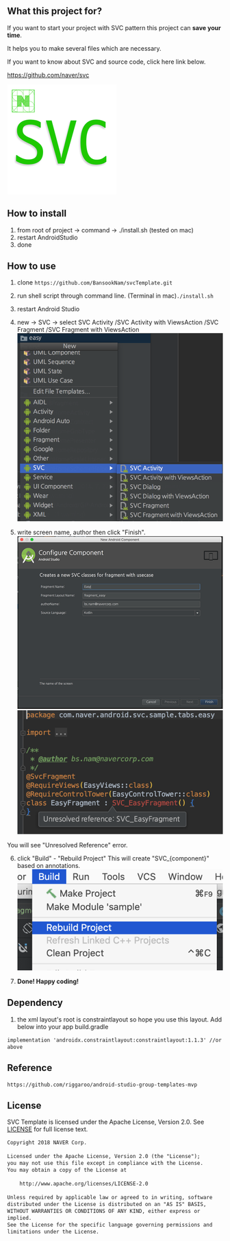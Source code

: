 ## What this project for?

If you want to start your project with SVC pattern this project can **save your time**.

It helps you to make several files which are necessary.



If you want to know about SVC and source code, click here link below.

https://github.com/naver/svc

![svcTemplate](./doc/img/SVC_LOGO_256.png)

## How to install

1. from root of project -> command -> ./install.sh (tested on mac)
2. restart AndroidStudio
3. done


## How to use

 1) clone `https://github.com/BansookNam/svcTemplate.git`

 2) run shell script through command line. (Terminal in mac)`./install.sh`

 3) restart Android Studio

 4) new -> SVC -> select SVC Activity /SVC Activity with ViewsAction /SVC Fragment /SVC Fragment with ViewsAction
![svcTemplate](./doc/img/svcTemplate.png)

 5) write screen name, author then click "Finish".
![svcTemplate2](./doc/img/svcTemplate2.png)
![svcTemplate3](./doc/img/svcTemplate3.png)

 You will see "Unresolved Reference" error.

 6) click "Build" - "Rebuild Project"
    This will create "SVC_{component}" based on annotations.
![svcTemplate4](./doc/img/svcTemplate4.png)

 7) **Done! Happy coding!**


## Dependency
1. the xml layout's root is constraintlayout so hope you use this layout.
Add below into your app build.gradle

```
implementation 'androidx.constraintlayout:constraintlayout:1.1.3' //or above
```


## Reference

```
https://github.com/riggaroo/android-studio-group-templates-mvp
```


## License
SVC Template is licensed under the Apache License, Version 2.0.
See [LICENSE](LICENSE) for full license text.

```
Copyright 2018 NAVER Corp.

Licensed under the Apache License, Version 2.0 (the "License");
you may not use this file except in compliance with the License.
You may obtain a copy of the License at

    http://www.apache.org/licenses/LICENSE-2.0

Unless required by applicable law or agreed to in writing, software
distributed under the License is distributed on an "AS IS" BASIS,
WITHOUT WARRANTIES OR CONDITIONS OF ANY KIND, either express or implied.
See the License for the specific language governing permissions and
limitations under the License.
```